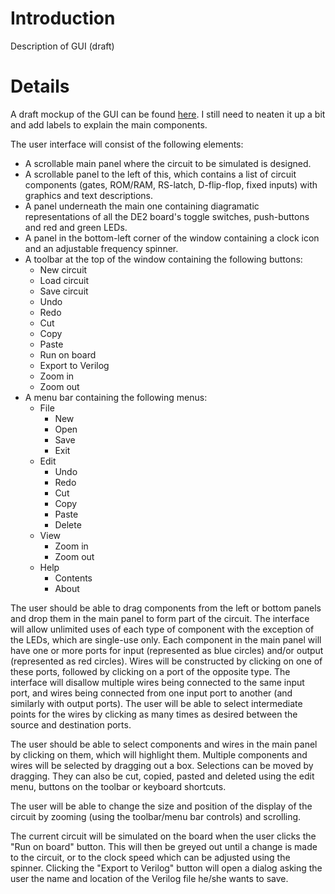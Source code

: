 # Introduction #

Description of GUI (draft)


# Details #

A draft mockup of the GUI can be found [here](http://code.google.com/p/delta09/source/browse/trunk/documents/GUI_mockup.png). I still need to neaten it up a bit and add labels to explain the main components.

The user interface will consist of the following elements:

  * A scrollable main panel where the circuit to be simulated is designed.
  * A scrollable panel to the left of this, which contains a list of circuit components (gates, ROM/RAM, RS-latch, D-flip-flop, fixed inputs) with graphics and text descriptions.
  * A panel underneath the main one containing diagramatic representations of all the DE2 board's toggle switches, push-buttons and red and green LEDs.
  * A panel in the bottom-left corner of the window containing a clock icon and an adjustable frequency spinner.
  * A toolbar at the top of the window containing the following buttons:
    * New circuit
    * Load circuit
    * Save circuit
    * Undo
    * Redo
    * Cut
    * Copy
    * Paste
    * Run on board
    * Export to Verilog
    * Zoom in
    * Zoom out
  * A menu bar containing the following menus:
    * File
      * New
      * Open
      * Save
      * Exit
    * Edit
      * Undo
      * Redo
      * Cut
      * Copy
      * Paste
      * Delete
    * View
      * Zoom in
      * Zoom out
    * Help
      * Contents
      * About

The user should be able to drag components from the left or bottom panels and drop them in the main panel to form part of the circuit. The interface will allow unlimited uses of each type of component with the exception of the LEDs, which are single-use only. Each component in the main panel will have one or more ports for input (represented as blue circles) and/or output (represented as red circles). Wires will be constructed by clicking on one of these ports, followed by clicking on a port of the opposite type. The interface will disallow multiple wires being connected to the same input port, and wires being connected from one input port to another (and similarly with output ports). The user will be able to select intermediate points for the wires by clicking as many times as desired between the source and destination ports.

The user should be able to select components and wires in the main panel by clicking on them, which will highlight them. Multiple components and wires will be selected by dragging out a box. Selections can be moved by dragging. They can also be cut, copied, pasted and deleted using the edit menu, buttons on the toolbar or keyboard shortcuts.

The user will be able to change the size and position of the display of the circuit by zooming (using the toolbar/menu bar controls) and scrolling.

The current circuit will be simulated on the board when the user clicks the "Run on board" button. This will then be greyed out until a change is made to the circuit, or to the clock speed which can be adjusted using the spinner. Clicking the "Export to Verilog" button will open a dialog asking the user the name and location of the Verilog file he/she wants to save.